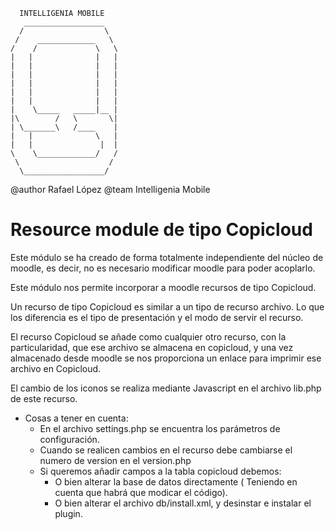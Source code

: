 	  INTELLIGENIA MOBILE						 
	   __________________ 						 
	  /                  \ 						 
	 /    _____________   \						 
	/    /             \   \					 
	|   |              |   |					 
	|   |              |   |					 
	|   |              |   |					 
	|   |              |   |					 
	|   |              |   |					 
	|   |              |   |					 
	|    \_____   _____|__ |					 
	|\        /   \       \|					 
	| \_______\   /____    |					 
	|   |              \   |					 
	|   |               |  |					 
	\    \_____________/   /					 
     \                    /						 
	  \__________________/						 
												 


@author Rafael López
@team Intelligenia Mobile

Resource module de tipo Copicloud
=================================
Este módulo se ha creado de forma totalmente independiente  del núcleo de moodle, es decir, no es necesario
modificar moodle para poder acoplarlo.

Este módulo nos permite incorporar a moodle recursos de tipo Copicloud.

Un recurso de tipo Copicloud es similar a un tipo de recurso archivo. Lo que los
diferencia es el tipo de presentación y el modo de servir el recurso.

El recurso Copicloud se añade como cualquier otro recurso, con la particularidad, que ese archivo se
almacena en copicloud, y una vez almacenado desde moodle se nos proporciona un enlace para imprimir ese archivo
en Copicloud.

El cambio de los iconos se realiza mediante Javascript en el archivo lib.php de este recurso.

 * Cosas a tener en cuenta:
	+ En el archivo settings.php se encuentra los parámetros de configuración.
	+ Cuando se realicen cambios en el recurso debe cambiarse el numero de version en el version.php
	+ Si queremos añadir campos a la tabla copicloud debemos:
		- O bien alterar la base de datos directamente ( Teniendo en cuenta que habrá que modicar el código).
		- O bien alterar el archivo db/install.xml, y desinstar e instalar el plugin.
